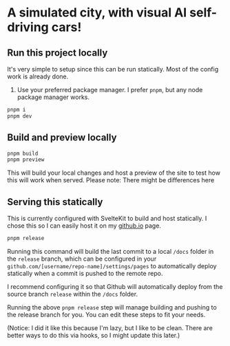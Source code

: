 # A simulated city, with visual AI self-driving cars!

## Run this project locally

It's very simple to setup since this can be run statically. Most of the config work is already done.

1. Use your preferred package manager. I prefer `pnpm`, but any node package manager works.

```bash
pnpm i
pnpm dev
```

## Build and preview locally

```bash
pnpm build
pnpm preview
```

This will build your local changes and host a preview of the site to test how this will work when served. Please note: There might be differences here

## Serving this statically

This is currently configured with SvelteKit to build and host statically. I chose this so I can easily host it on my [github.io](http://elijahstorm.github.io/) page.

```bash
pnpm release
```

Running this command will build the last commit to a local `/docs` folder in the `release` branch, which can be configured in your `github.com/[username/repo-name]/settings/pages` to automatically deploy statically when a commit is pushed to the remote repo.

I recommend configuring it so that Github will automatically deploy from the source branch `release` within the `/docs` folder.

Running the above `pnpm release` step will manage building and pushing to the release branch for you. You can edit these steps to fit your needs.

(Notice: I did it like this because I'm lazy, but I like to be clean. There are better ways to do this via hooks, so I might update this later.)
